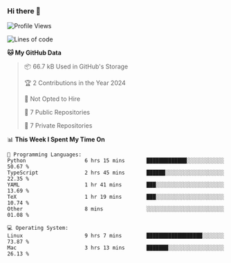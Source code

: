 ### Hi there 👋

<!--
**huayuan4396/huayuan4396** is a ✨ _special_ ✨ repository because its `README.md` (this file) appears on your GitHub profile.

Here are some ideas to get you started:

- 🔭 I’m currently working on ...
- 🌱 I’m currently learning ...
- 👯 I’m looking to collaborate on ...
- 🤔 I’m looking for help with ...
- 💬 Ask me about ...
- 📫 How to reach me: ...
- 😄 Pronouns: ...
- ⚡ Fun fact: ...
-->

<!--START_SECTION:waka-->
![Profile Views](http://img.shields.io/badge/Profile%20Views-1-blue)

![Lines of code](https://img.shields.io/badge/From%20Hello%20World%20I%27ve%20Written-228.4%20thousand%20lines%20of%20code-blue)

**🐱 My GitHub Data** 

> 📦 66.7 kB Used in GitHub's Storage 
 > 
> 🏆 2 Contributions in the Year 2024
 > 
> 🚫 Not Opted to Hire
 > 
> 📜 7 Public Repositories 
 > 
> 🔑 7 Private Repositories 
 > 
📊 **This Week I Spent My Time On** 

```text
💬 Programming Languages: 
Python                   6 hrs 15 mins       █████████████░░░░░░░░░░░░   50.67 % 
TypeScript               2 hrs 45 mins       ██████░░░░░░░░░░░░░░░░░░░   22.35 % 
YAML                     1 hr 41 mins        ███░░░░░░░░░░░░░░░░░░░░░░   13.69 % 
TeX                      1 hr 19 mins        ███░░░░░░░░░░░░░░░░░░░░░░   10.74 % 
Other                    8 mins              ░░░░░░░░░░░░░░░░░░░░░░░░░   01.08 % 

💻 Operating System: 
Linux                    9 hrs 7 mins        ██████████████████░░░░░░░   73.87 % 
Mac                      3 hrs 13 mins       ███████░░░░░░░░░░░░░░░░░░   26.13 % 
```


<!--END_SECTION:waka-->
